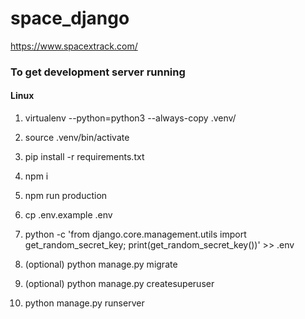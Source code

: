# space_django 

https://www.spacextrack.com/

### To get development server running

#### Linux

1. virtualenv --python=python3 --always-copy .venv/

2. source .venv/bin/activate

3. pip install -r requirements.txt

4. npm i

5. npm run production

6. cp .env.example .env

7. python -c 'from django.core.management.utils import get_random_secret_key; print(get_random_secret_key())' >> .env

8. (optional) python manage.py migrate

9. (optional) python manage.py createsuperuser

10. python manage.py runserver 
